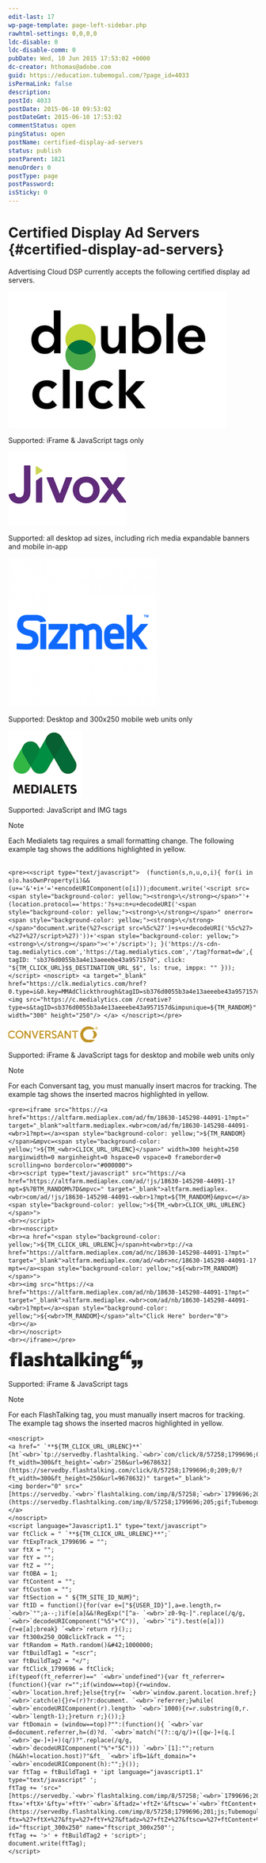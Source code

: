```yaml
---
edit-last: 17
wp-page-template: page-left-sidebar.php
rawhtml-settings: 0,0,0,0
ldc-disable: 0
ldc-disable-comm: 0
pubDate: Wed, 10 Jun 2015 17:53:02 +0000
dc-creator: hthomas@adobe.com
guid: https://education.tubemogul.com/?page_id=4033
isPermaLink: false
description: 
postId: 4033
postDate: 2015-06-10 09:53:02
postDateGmt: 2015-06-10 17:53:02
commentStatus: open
pingStatus: open
postName: certified-display-ad-servers
status: publish
postParent: 1821
menuOrder: 0
postType: page
postPassword: 
isSticky: 0
---
```


# Certified Display Ad Servers {#certified-display-ad-servers}

Advertising Cloud DSP currently accepts the following certified display ad servers.

![DFA](assets/dfa.jpg)

Supported: iFrame & JavaScript tags only

![0_jivoxlogosmall](assets/0-jivoxlogosmall.gif)

Supported: all desktop ad sizes, including rich media expandable banners and mobile in-app

![Sizmek](assets/sizmek-300x300.png)

Supported: Desktop and 300x250 mobile web units only

![medialets](assets/medialets-150x135.png)

Supported: JavaScript and IMG tags

>[!NOTE]
>
>Each Medialets tag requires a small formatting change. The following example tag shows the additions highlighted in yellow. 

```

<pre><<script type="text/javascript">  (function(s,n,u,o,i){ for(i in o)o.hasOwnProperty(i)&&(u+='&'+i+'='+encodeURIComponent(o[i]));document.write('<script src= <span style="background-color: yellow;"><strong>\</strong></span>"'+(location.protocol=='https:'?s+u:n+u+decodeURI('<span style="background-color: yellow;"><strong>\</strong></span>" onerror=<span style="background-color: yellow;"><strong>\</strong></span>"document.write(%27<script src=%5c%27')+s+u+decodeURI('%5c%27><%27+%27/script>%27)'))+'<span style="background-color: yellow;"><strong>\</strong></span>"><'+'/script>'); }('https://s-cdn-tag.medialytics.com','https://tag.medialytics.com','/tag?format=dw',{ tagID: "sb376d0055b3a4e13aeeebe43a957157d", click: "${TM_CLICK_URL}$$_DESTINATION_URL_$$", ls: true, imppx: "" })); </script> <noscript> <a target="_blank" href="https://clk.medialytics.com/href?0.type=i&0.key=MMAdClickthrough&tagID=sb376d0055b3a4e13aeeebe43a957157d&impunique=${TM_RANDOM}"> <img src="https://c.medialytics.com /creative?type=s&tagID=sb376d0055b3a4e13aeeebe43a957157d&impunique=${TM_RANDOM}" width="300" height="250"/> </a> </noscript></pre>

```

![conversant](assets/conversant.png)

Supported: iFrame & JavaScript tags for desktop and mobile web units only

>[!NOTE]
>
>For each Conversant tag, you must manually insert macros for tracking. The example tag shows the inserted macros highlighted in yellow. 

```
<pre><iframe src="https://<a href="https://altfarm.mediaplex.com/ad/fm/18630-145298-44091-1?mpt=" target="_blank">altfarm.mediaplex.<wbr>com/ad/fm/18630-145298-44091-<wbr>1?mpt=</a><span style="background-color: yellow;">${TM_RANDOM}</span>&mpvc=<span style="background-color: yellow;">${TM_<wbr>CLICK_URL_URLENC}</span>" width=300 height=250 marginwidth=0 marginheight=0 hspace=0 vspace=0 frameborder=0 scrolling=no bordercolor="#000000">
<br><script type="text/javascript" src="https://<a href="https://altfarm.mediaplex.com/ad/!js/18630-145298-44091-1?mpt=$%7BTM_RANDOM%7D&mpvc=" target="_blank">altfarm.mediaplex.<wbr>com/ad/!js/18630-145298-44091-<wbr>1?mpt=${TM_RANDOM}&mpvc=</a><span style="background-color: yellow;">${TM_<wbr>CLICK_URL_URLENC}</span>">
<br></script>
<br><noscript>
<br><a href="<span style="background-color: yellow;">${TM_CLICK_URL_URLENC}</span>ht<wbr>tp://<a href="https://altfarm.mediaplex.com/ad/nc/18630-145298-44091-1?mpt=" target="_blank">altfarm.mediaplex.com/ad/<wbr>nc/18630-145298-44091-1?mpt=</a><span style="background-color: yellow;">${<wbr>TM_RANDOM}</span>">
<br><img src="https://<a href="https://altfarm.mediaplex.com/ad/nb/18630-145298-44091-1?mpt=" target="_blank">altfarm.mediaplex.<wbr>com/ad/nb/18630-145298-44091-<wbr>1?mpt=</a><span style="background-color: yellow;">${<wbr>TM_RANDOM}</span>"alt="Click Here" border="0">
<br></a>
<br></noscript>
<br></iframe></pre>
```

![flashtalking-logo1](assets/flashtalking-logo1.jpg)

Supported: iFrame & JavaScript tags

>[!NOTE]
>
>For each FlashTalking tag, you must manually insert macros for tracking. The example tag shows the inserted macros highlighted in yellow.

```
<noscript> 
<a href=" `**${TM_CLICK_URL_URLENC}**` [ht`<wbr>`tp://servedby.flashtalking.`<wbr>`com/click/8/57258;1799696;0;`<wbr>`209;0/?ft_width=300&ft_height=`<wbr>`250&url=9678632](https://servedby.flashtalking.com/click/8/57258;1799696;0;209;0/?ft_width=300&ft_height=250&url=9678632)" target="_blank"> 
<img border="0" src=" [https://servedby.`<wbr>`flashtalking.com/imp/8/57258;`<wbr>`1799696;205;gif;Tubemogul;`<wbr>`300x250HTML5StandardwClickExte`<wbr>`nsion/](https://servedby.flashtalking.com/imp/8/57258;1799696;205;gif;Tubemogul;300x250HTML5StandardwClickExtension/)?"></a> 
</noscript> 
<script language="Javascript1.1" type="text/javascript"> 
var ftClick = " `**${TM_CLICK_URL_URLENC}**";` 
var ftExpTrack_1799696 = ""; 
var ftX = ""; 
var ftY = ""; 
var ftZ = ""; 
var ftOBA = 1; 
var ftContent = ""; 
var ftCustom = ""; 
var ftSection = " ${TM_SITE_ID_NUM}"; 
var ftID = function(){for(var e=["${USER_ID}"],a=e.length,r= `<wbr>`"";a--;)if(e[a]&&!RegExp("[^a- `<wbr>`z0-9q-]".replace(/q/g, `<wbr>`decodeURIComponent("%5"+"C")), `<wbr>`"i").test(e[a])){r=e[a];break} `<wbr>`return r}();; 
var ft300x250_OOBclickTrack = ""; 
var ftRandom = Math.random()&#42;1000000; 
var ftBuildTag1 = "<scr"; 
var ftBuildTag2 = "</"; 
var ftClick_1799696 = ftClick; 
if(typeof(ft_referrer)==" `<wbr>`undefined"){var ft_referrer=(function(){var r="";if(window==top){r=window. `<wbr>`location.href;}else{try{r= `<wbr>`window.parent.location.href;} `<wbr>`catch(e){}r=(r)?r:document. `<wbr>`referrer;}while( `<wbr>`encodeURIComponent(r).length> `<wbr>`1000){r=r.substring(0,r. `<wbr>`length-1);}return r;}());} 
var ftDomain = (window==top)?"":(function(){ `<wbr>`var d=document.referrer,h=(d)?d. `<wbr>`match("(?::q/q/)+([qw-]+(q.[ `<wbr>`qw-]+)+)(q/)?".replace(/q/g, `<wbr>`decodeURIComponent("%"+"5C"))) `<wbr>`[1]:"";return (h&&h!=location.host)?"&ft_ `<wbr>`ifb=1&ft_domain="+ `<wbr>`encodeURIComponent(h):"";}()); 
var ftTag = ftBuildTag1 + 'ipt language="javascript1.1" type="text/javascript" '; 
ftTag += 'src=" [https://servedby.`<wbr>`flashtalking.com/imp/8/57258;`<wbr>`1799696;201;js;Tubemogul;`<wbr>`300x250HTML5StandardwClickExte`<wbr>`nsion/?ftx='+ftX+'&fty='+ftY+'`<wbr>`&ftadz='+ftZ+'&ftscw='+`<wbr>`ftContent+'&ft_custom='+`<wbr>`ftCustom+'&ft_section='+`<wbr>`ftSection+'&ft_id='+ftID+'&`<wbr>`ftOBA='+ftOBA+ftDomain+'&ft_`<wbr>`referrer='+encodeURIComponent(`<wbr>`ft_referrer)+'&cachebuster='+`<wbr>`ftRandom+](https://servedby.flashtalking.com/imp/8/57258;1799696;201;js;Tubemogul;300x250HTML5StandardwClickExtension/?ftx=%27+ftX+%27&fty=%27+ftY+%27&ftadz=%27+ftZ+%27&ftscw=%27+ftContent+%27&ft_custom=%27+ftCustom+%27&ft_section=%27+ftSection+%27&ft_id=%27+ftID+%27&ftOBA=%27+ftOBA+ftDomain+%27&ft_referrer=%27+encodeURIComponent(ft_referrer)+%27&cachebuster=%27+ftRandom+)'" id="ftscript_300x250" name="ftscript_300x250"'; 
ftTag += '>' + ftBuildTag2 + 'script>'; 
document.write(ftTag); 
</script>
```
